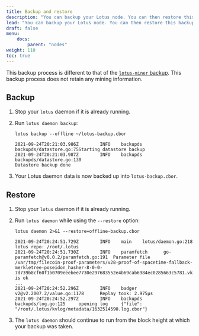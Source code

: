 ```yaml
---
title: Backup and restore
description: "You can backup your Lotus node. You can then restore this backup if something goes wrong, or you simply wish to move your Lotus node from one computer to another."
lead: "You can backup your Lotus node. You can then restore this backup if something goes wrong, or you simply wish to move your Lotus node from one computer to another."
draft: false
menu:
    docs:
        parent: "nodes"
weight: 110
toc: true
---
```


This backup process is different to that of the [`lotus-miner` backup](../../mine/lotus/backup-and-restore.md). This backup process does not retain any mining information.

## Backup

1. Stop your `lotus` daemon if it is already running.
1. Run `lotus daemon backup`:
    
    ```shell
    lotus backup --offline ~/lotus-backup.cbor
    ```

    ```shell output
    2021-09-24T20:21:03.986Z        INFO    backupds        backupds/datastore.go:75Starting datastore backup
    2021-09-24T20:21:03.987Z        INFO    backupds        backupds/datastore.go:130
    Datastore backup done
    ```

1. Your Lotus daemon data is now backed up into `lotus-backup.cbor`.

## Restore

1. Stop your `lotus` daemon if it is already running.
1. Run `lotus daemon` while using the `--restore` option:

    ```shell
    lotus daemon 2>&1 --restore=offline-backup.cbor
    ```

    ```shell output
    2021-09-24T20:24:51.729Z        INFO    main    lotus/daemon.go:218     lotus repo: /root/.lotus                                                                                              
    2021-09-24T20:24:51.730Z        INFO    paramfetch      go-paramfetch@v0.0.2/paramfetch.go:191  Parameter file /var/tmp/filecoin-proof-parameters/v28-proof-of-spacetime-fallback-merkletree-poseidon_hasher-8-0-0-7d739b8cf60f1b0709eeebee7730e297683552e4b69cab6984ec0285663c5781.vk is ok
    ...
    2021-09-24T20:24:52.296Z        INFO    badger  v2@v2.2007.2/value.go:1178      Replay took: 2.975µs
    2021-09-24T20:24:52.297Z        INFO    backupds        backupds/log.go:125     opening log     {"file": "/root/.lotus/kvlog/metadata/1632514590.log.cbor"}
    ```

1. The `lotus daemon` should continue to run from the block height at which your backup was taken.


